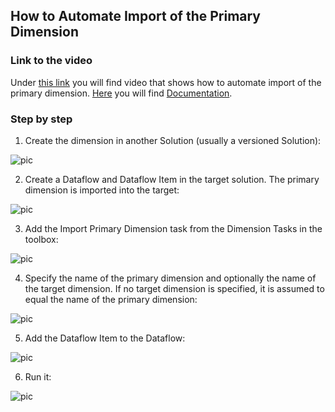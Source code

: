 
## How to Automate Import of the Primary Dimension

### Link to the video

Under [this link](https://profitbasedocs.blob.core.windows.net/videos/Dimension%20-%20Import%20Primary%20Dimension.mp4) you will find video that shows how to automate import of the primary dimension. [Here](../../dimensions.md) you will find [Documentation](../../dimensions.md).
<br/>


### Step by step


1. Create the dimension in another Solution (usually a versioned Solution):

![pic](https://profitbasedocs.blob.core.windows.net/images/primDim%20(0).png)

2. Create a Dataflow and Dataflow Item in the target solution. The primary dimension is imported into the target:

![pic](https://profitbasedocs.blob.core.windows.net/images/primDim%20(1).png)

3. Add the Import Primary Dimension task from the Dimension Tasks in the toolbox:

![pic](https://profitbasedocs.blob.core.windows.net/images/primDim%20(2).png)

4. Specify the name of the primary dimension and optionally the name of the target dimension. If no target dimension is specified, it is assumed to equal the name of the primary dimension:

![pic](https://profitbasedocs.blob.core.windows.net/images/primDim%20(3).png)

5. Add the Dataflow Item to the Dataflow:

![pic](https://profitbasedocs.blob.core.windows.net/images/primDim%20(4).png)

6. Run it:

![pic](https://profitbasedocs.blob.core.windows.net/images/primDim%20(6).png)
